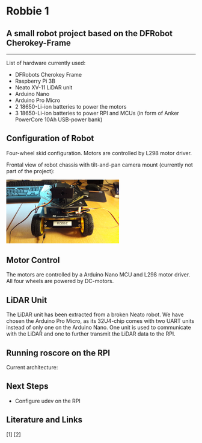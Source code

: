 # Robbie 1
## A small robot project based on the DFRobot Cherokey-Frame
---

List of hardware currently used:

* DFRobots Cherokey Frame
* Raspberry Pi 3B
* Neato XV-11 LiDAR unit
* Arduino Nano 
* Arduino Pro Micro
* 2 18650-Li-ion batteries to power the motors
* 3 18650-Li-ion batteries to power RPI and MCUs (in form of Anker PowerCore 10Ah USB-power bank)


## Configuration of Robot
Four-wheel skid configuration. Motors are controlled by L298 motor driver. 

Frontal view of robot chassis with tilt-and-pan camera mount (currently not part of the project):

<img src='./images/20180110_201931.jpg' width="300">

## Motor Control
The motors are controlled by a Arduino Nano MCU and L298 motor driver. All four wheels are powered by DC-motors.

## LiDAR Unit
The LiDAR unit has been extracted from a broken Neato robot.
We have chosen the Arduino Pro Micro, as its 32U4-chip comes with two UART units instead of only one on the Arduino Nano. One unit is used to communicate with the LiDAR and one to further transmit the LiDAR data to the RPI.

## Running roscore on the RPI
Current architecture:
<!-- <img src='./images/architecture.png' width="300"> -->


## Next Steps
* Configure udev on the RPI



## Literature and Links

[1]
[2] 
